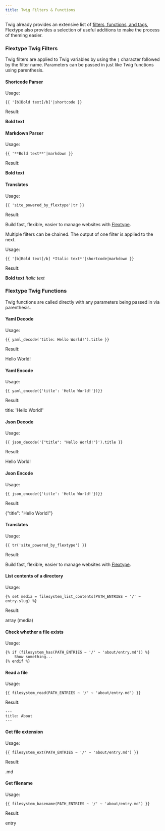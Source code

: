 ```yaml
---
title: Twig Filters & Functions
---
```


Twig already provides an extensive list of [filters, functions, and tags](https://twig.symfony.com/doc/2.x/), Flextype also provides a selection of useful additions to make the process of theming easier.


### Flextype Twig Filters

Twig filters are applied to Twig variables by using the `|` character followed by the filter name. Parameters can be passed in just like Twig functions using parenthesis.

#### Shortcode Parser

Usage:

```
{{ '[b]Bold text[/b]'|shortcode }}
```

Result:

**Bold text**

#### Markdown Parser

Usage:

```
{{ '**Bold text**'|markdown }}
```

Result:

**Bold text**

#### Translates

Usage:

```
{{ 'site_powered_by_flextype'|tr }}
```

Result:

Build fast, flexible, easier to manage websites with
<a href="http://flextype.org">Flextype</a>.


Multiple filters can be chained. The output of one filter is applied to the next.


Usage:

```
{{ '[b]Bold text[/b] *Italic text*'|shortcode|markdown }}
```

Result:

**Bold text** *Italic text*

### Flextype Twig Functions

Twig functions are called directly with any parameters being passed in via parenthesis.

#### Yaml Decode

Usage:

```
{{ yaml_decode('title: Hello World!').title }}
```

Result:

Hello World!

#### Yaml Encode

Usage:
```
{{ yaml_encode({'title': 'Hello World!'})}}
```

Result:

title: 'Hello World!'

#### Json Decode

Usage:

```
{{ json_decode('{"title": "Hello World!"}').title }}
```

Result:

Hello World!

#### Json Encode

Usage:

```
{{ json_encode({'title': 'Hello World!'})}}
```

Result:

{"title": "Hello World!"}

#### Translates

Usage:

```
{{ tr('site_powered_by_flextype') }}
```

Result:

Build fast, flexible, easier to manage websites with
<a href="http://flextype.org">Flextype</a>.

#### List contents of a directory

Usage:

```
{% set media = filesystem_list_contents(PATH_ENTRIES ~ '/' ~ entry.slug) %}
```

Result:

array (media)

#### Check whether a file exists

Usage:

```
{% if (filesystem_has(PATH_ENTRIES ~ '/' ~ 'about/entry.md')) %}
    Show something...
{% endif %}
```

#### Read a file

Usage:

```
{{ filesystem_read(PATH_ENTRIES ~ '/' ~ 'about/entry.md') }}
```

Result:

    ---
    title: About
    ---

#### Get file extension

Usage:

```
{{ filesystem_ext(PATH_ENTRIES ~ '/' ~ 'about/entry.md') }}
```

Result:

.md

#### Get filename

Usage:

```
{{ filesystem_basename(PATH_ENTRIES ~ '/' ~ 'about/entry.md') }}
```

Result:

entry
